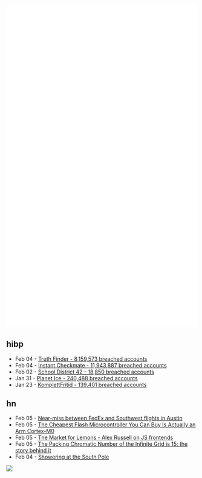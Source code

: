 ![Metrics](https://raw.githubusercontent.com/phixion/phixion/master/metrics.svg)

## hibp

<!--
for https://github.com/phixion/phixion/blob/main/.github/workflows/feeds.yml
-->
<!--START_SECTION:haveibeenpwnd-->
- Feb 04 - [Truth Finder - 8,159,573 breached accounts](https://haveibeenpwned.com/PwnedWebsites#TruthFinder)
- Feb 04 - [Instant Checkmate - 11,943,887 breached accounts](https://haveibeenpwned.com/PwnedWebsites#InstantCheckmate)
- Feb 02 - [School District 42 - 18,850 breached accounts](https://haveibeenpwned.com/PwnedWebsites#SchoolDistrict42)
- Jan 31 - [Planet Ice - 240,488 breached accounts](https://haveibeenpwned.com/PwnedWebsites#PlanetIce)
- Jan 23 - [KomplettFritid - 139,401 breached accounts](https://haveibeenpwned.com/PwnedWebsites#KomplettFritid)
<!--END_SECTION:haveibeenpwnd-->

## hn

<!--
for https://github.com/phixion/phixion/blob/main/.github/workflows/feeds.yml
-->
<!--START_SECTION:hn-->
- Feb 05 - [Near-miss between FedEx and Southwest flights in Austin](https://twitter.com/winglets747/status/1622038080680038400)
- Feb 05 - [The Cheapest Flash Microcontroller You Can Buy Is Actually an Arm Cortex-M0](https://jaycarlson.net/2023/02/04/the-cheapest-flash-microcontroller-you-can-buy-is-actually-an-arm-cortex-m0/)
- Feb 05 - [The Market for Lemons -  Alex Russell on JS frontends](https://infrequently.org/2023/02/the-market-for-lemons/)
- Feb 05 - [The Packing Chromatic Number of the Infinite Grid is 15: the story behind it](https://bsubercaseaux.github.io/blog/2023/packingchromatic/)
- Feb 04 - [Showering at the South Pole](https://brr.fyi/posts/showering-at-the-south-pole)
<!--END_SECTION:hn-->

<!--
for https://yhype.me
-->
![](https://hit.yhype.me/github/profile?user_id=13013670)
